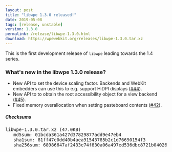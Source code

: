 ```yaml
---
layout: post
title: "libwpe 1.3.0 released!"
date: 2019-05-08
tags: [release, unstable]
version: 1.3.0
permalink: /release/libwpe-1.3.0.html
download: https://wpewebkit.org/releases/libwpe-1.3.0.tar.xz
---
```


This is the first development release of `libwpe`  leading towards the 1.4 series.

### What's new in the libwpe 1.3.0 release?

- New API to set the device scaling factor. Backends and WebKit embedders can
  use this to e.g. support HiDPI displays
  ([#44](https://github.com/WebPlatformForEmbedded/libwpe/pull/44)).
- New API to to obtain the root accessibility object for a view backend
  ([#45](https://github.com/WebPlatformForEmbedded/libwpe/pull/45)).
- Fixed memory overallocation when setting pasteboard contents
  ([#42](https://github.com/WebPlatformForEmbedded/libwpe/pull/42)).

##### Checksums

<pre>
libwpe-1.3.0.tar.xz (47.0KB)
   md5sum: 01bcda361a427d37829877add9e47eb4
   sha1sum: 81ff47e0dd40b4aea91543785b2c1d76690154f3
   sha256sum: 68986647af2433e74f830a06a497ed536dbc8721b04026ed82611a584be71148
</pre>
